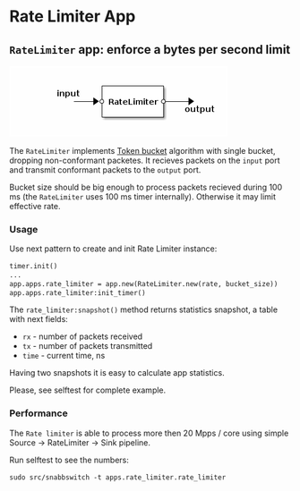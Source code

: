 # Rate Limiter App

## `RateLimiter` app: enforce a bytes per second limit

![RateLimiter](.images/RateLimiter.png)

The `RateLimiter` implements [Token bucket](http://en.wikipedia.org/wiki/Token_bucket "Token bucket")
algorithm with single bucket, dropping non-conformant packetes.
It recieves packets on the `input` port and transmit conformant packets
to the `output` port.

Bucket size should be big enough to process packets recieved 
during 100 ms (the `RateLimiter` uses 100 ms timer internally).
Otherwise it may limit effective rate.

### Usage

Use next pattern to create and init Rate Limiter instance:

    timer.init()
    ...
    app.apps.rate_limiter = app.new(RateLimiter.new(rate, bucket_size))
    app.apps.rate_limiter:init_timer()

The `rate_limiter:snapshot()` method returns statistics snapshot,
a table with next fields:
- `rx` - number of packets received
- `tx` - number of packets transmitted
- `time` - current time, ns

Having two snapshots it is easy to calculate app statistics.

Please, see selftest for complete example.

### Performance

The `Rate limiter` is able to process more then 20 Mpps / core
using simple Source -> RateLimiter -> Sink pipeline.

Run selftest to see the numbers:

    sudo src/snabbswitch -t apps.rate_limiter.rate_limiter




